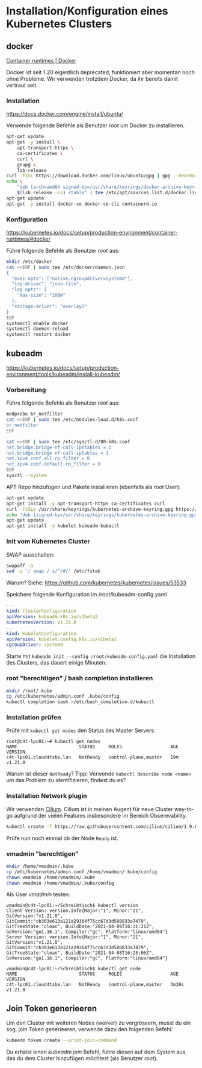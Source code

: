 # Installation/Konfiguration eines Kubernetes Clusters

## docker
[Container runtimes | Docker](https://kubernetes.io/docs/setup/production-environment/container-runtimes/#docker)

Docker ist seit 1.20 eigentlich deprecated, funktioniert aber momentan noch ohne Probleme. Wir verwenden trotzdem Docker, da ihr bereits damit vertraut seit.

### Installation
<https://docs.docker.com/engine/install/ubuntu/>

Verwende folgende Befehle als Benutzer *root* um Docker zu installieren.
```bash
apt-get update
apt-get -y install \
    apt-transport-https \
    ca-certificates \
    curl \
    gnupg \
    lsb-release
curl -fsSL https://download.docker.com/linux/ubuntu/gpg | gpg --dearmor -o /usr/share/keyrings/docker-archive-keyring.gpg
echo \
    "deb [arch=amd64 signed-by=/usr/share/keyrings/docker-archive-keyring.gpg] https://download.docker.com/linux/ubuntu \
    $(lsb_release -cs) stable" | tee /etc/apt/sources.list.d/docker.list > /dev/null
apt-get update
apt-get -y install docker-ce docker-ce-cli containerd.io
```

### Konfiguration
<https://kubernetes.io/docs/setup/production-environment/container-runtimes/#docker>

Führe folgende Befehle als Benutzer *root* aus:
```bash
mkdir /etc/docker
cat <<EOF | sudo tee /etc/docker/daemon.json
{
  "exec-opts": ["native.cgroupdriver=systemd"],
  "log-driver": "json-file",
  "log-opts": {
    "max-size": "100m"
  },
  "storage-driver": "overlay2"
}
EOF
systemctl enable docker
systemctl daemon-reload
systemctl restart docker
```

## kubeadm
<https://kubernetes.io/docs/setup/production-environment/tools/kubeadm/install-kubeadm/>

### Vorbereitung
Führe folgende Befehle als Benutzer *root* aus:
```bash
modprobe br_netfilter
cat <<EOF | sudo tee /etc/modules-load.d/k8s.conf
br_netfilter
EOF

cat <<EOF | sudo tee /etc/sysctl.d/80-k8s.conf
net.bridge.bridge-nf-call-ip6tables = 1
net.bridge.bridge-nf-call-iptables = 1
net.ipv4.conf.all.rp_filter = 0
net.ipv4.conf.default.rp_filter = 0
EOF
sysctl --system
```

APT Repo hinzufügen und Pakete installieren (ebenfalls als *root* User):
```bash
apt-get update
apt-get install -y apt-transport-https ca-certificates curl
curl -fsSLo /usr/share/keyrings/kubernetes-archive-keyring.gpg https://packages.cloud.google.com/apt/doc/apt-key.gpg
echo "deb [signed-by=/usr/share/keyrings/kubernetes-archive-keyring.gpg] https://apt.kubernetes.io/ kubernetes-xenial main" | sudo tee /etc/apt/sources.list.d/kubernetes.list
apt-get update
apt-get install -y kubelet kubeadm kubectl
```

### Init vom Kubernetes Cluster
SWAP ausschalten:
```bash
swapoff -a
sed -i '/ swap / s/^/#/' /etc/fstab
```

Warum? Siehe: <https://github.com/kubernetes/kubernetes/issues/53533>

Speichere folgende Konfiguration im /root/kubeadm-config.yaml
```yaml
---
kind: ClusterConfiguration
apiVersion: kubeadm.k8s.io/v1beta2
kubernetesVersion: v1.21.0
---
kind: KubeletConfiguration
apiVersion: kubelet.config.k8s.io/v1beta1
cgroupDriver: systemd
```

Starte mit `kubeadm init --config /root/kubeadm-config.yaml` die Installation des Clusters, das dauert einige Minuten.

### root "berechtigen" / bash completion installieren
```bash
mkdir /root/.kube
cp /etc/kubernetes/admin.conf .kube/config
kubectl completion bash >/etc/bash_completion.d/kubectl
```

### Installation prüfen
Prüfe mit `kubectl get nodes` den Status des Master Servers:
```console
root@c4t-lpc01:~# kubectl get nodes
NAME                       STATUS     ROLES                  AGE   VERSION
c4t-lpc01.cloud4tsbe.lan   NotReady   control-plane,master   19m   v1.21.0
```

Warum ist dieser `NotReady`? Tipp: Verwende `kubectl describe node <name>` um das Problem zu identifizieren, findest du es?

### Installation Network plugin
Wir verwenden [Cilium](https://cilium.io/). Cilium ist in meinen Augent für neue Cluster way-to-go aufgrund der vielen Features insbesondere im Bereich Obserevability.

```bash
kubectl create -f https://raw.githubusercontent.com/cilium/cilium/1.9.6/install/kubernetes/quick-install.yaml
```

Prüfe nun noch einmal ob der Node `Ready` ist.

### vmadmin "berechtigen"
```bash
mkdir /home/vmadmin/.kube
cp /etc/kubernetes/admin.conf /home/vmadmin/.kube/config
chown vmadmin /home/vmadmin/.kube
chown vmadmin /home/vmadmin/.kube/config
```

Als User *vmadmin* testen:
```console
vmadmin@c4t-lpc01:~/Schreibtisch$ kubectl version
Client Version: version.Info{Major:"1", Minor:"21", GitVersion:"v1.21.0", GitCommit:"cb303e613a121a29364f75cc67d3d580833a7479", GitTreeState:"clean", BuildDate:"2021-04-08T16:31:21Z", GoVersion:"go1.16.1", Compiler:"gc", Platform:"linux/amd64"}
Server Version: version.Info{Major:"1", Minor:"21", GitVersion:"v1.21.0", GitCommit:"cb303e613a121a29364f75cc67d3d580833a7479", GitTreeState:"clean", BuildDate:"2021-04-08T16:25:06Z", GoVersion:"go1.16.1", Compiler:"gc", Platform:"linux/amd64"}

vmadmin@c4t-lpc01:~/Schreibtisch$ kubectl get node
NAME                       STATUS     ROLES                  AGE     VERSION
c4t-lpc01.cloud4tsbe.lan   NotReady   control-plane,master   3m38s   v1.21.0
```

## Join Token generieeren
Um den Cluster mit weiteren Nodes (worker) zu vergrössern, musst du ein sog. join Token generieeren, verwende dazu den folgenden Befehl:

```bash
kubeadm token create --print-join-command
``` 

Du erhälst einen *kubeadm join* Befehl, führe diesen auf dem System aus, das du dem Cluster hinzufügen möchtest (als Benutzer *root*).